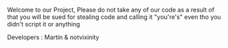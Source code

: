 Welcome to our Project, Please do not take any of our code as a result of that you will be sued for stealing code and calling it "you're's" even tho you didn't script it or anything

Developers :
Martin & notvixinity
